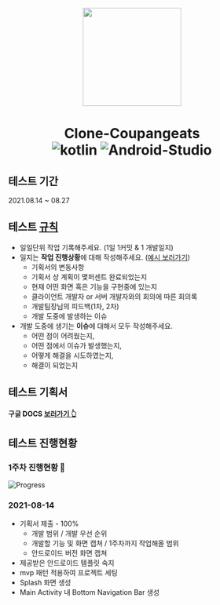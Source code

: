 <p align="center" >
<img src="https://user-images.githubusercontent.com/48541984/129441829-aa5bef86-94d7-4728-84fd-c8fa069649e0.png" width="200" height="200" align="center"/>
</p>
<h1 align="center">
  Clone-Coupangeats </br> 
    <img alt="kotlin" src="https://img.shields.io/badge/kotlin-1.5-blueviolet.svg">
    <img alt="Android-Studio" src="https://img.shields.io/badge/AndroidStudio-6.0-brightgreen.svg">
</h1>

## 테스트 기간
2021.08.14 ~ 08.27

## 테스트 [규칙](https://softsquared.notion.site/6c2c0054572945f69423af661eea9158)
* 일일단위 작업 기록해주세요. (1일 1커밋 & 1 개발일지)  
* 일지는 **작업 진행상황**에 대해 작성해주세요. ([예시 보러가기](https://softsquared.notion.site/2d0cef8721e34c10acf70646e776038c))
  * 기획서의 변동사항
  * 기획서 상 계획이 몇퍼센트 완료되었는지
  * 현재 어떤 화면 혹은 기능을 구현중에 있는지
  * 클라이언트 개발자 or 서버 개발자와의 회의에 따른 회의록
  * 개발팀장님의 피드백(1차, 2차)
  * 개발 도중에 발생하는 이슈
* 개발 도중에 생기는 **이슈**에 대해서 모두 작성해주세요.
  * 어떤 점이 어려웠는지,
  * 어떤 점에서 이슈가 발생했는지,
  * 어떻게 해결을 시도하였는지,
  * 해결이 되었는지

## 테스트 기획서
#### 구글 DOCS [보러가기 👆](https://docs.google.com/document/d/1f3Ua5d-3wBIh7YIModxf8_8H15YEf-Swgd18dXQDDhE/edit?usp=sharing)

## 테스트 진행현황
### 1주차 진행현황 🌈
![Progress](https://progress-bar.dev/15/?scale=100&width=500&suffix=%)  
### 2021-08-14
* 기획서 제출 - 100%  
  * 개발 범위 / 개발 우선 순위  
  * 개발할 기능 및 화면 캡쳐 / 1주차까지 작업해올 범위  
  * 안드로이드 버전 화면 캡쳐  
* 제공받은 안드로이드 템플릿 숙지
* mvp 패턴 적용하여 프로젝트 세팅
* Splash 화면 생성
* Main Activity 내 Bottom Navigation Bar 생성
